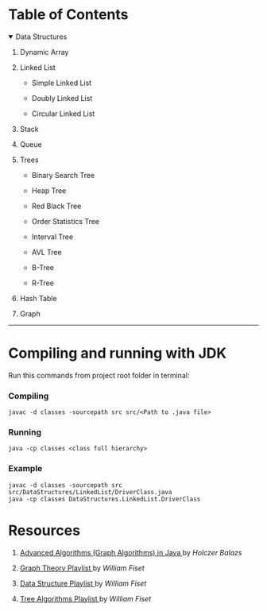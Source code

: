 # Table of Contents

<!-- Data Structure Contents -->
<details open="open">
  <summary>Data Structures</summary>
  <ol>
    <li>
      <p>Dynamic Array</p>
    </li>
    <li>
      <p>Linked List</p>
      <ul>
        <li><p>Simple Linked List</p></li>
        <li><p>Doubly Linked List</p></li>
        <li><p>Circular Linked List</p></li>
      </ul>
    </li>
    <li><p>Stack</p></li>
    <li><p>Queue</p></li>
    <li>
      <p>Trees</p>
      <ul>
        <li><p>Binary Search Tree</p></li>
        <li><p>Heap Tree</p></li>
        <li><p>Red Black Tree</p></li>
        <li><p>Order Statistics Tree</p></li>
        <li><p>Interval Tree</p></li>
        <li><p>AVL Tree</p></li>
        <li><p>B-Tree</p></li>
        <li><p>R-Tree</p></li>
      </ul>
    </li>
    <li><p>Hash Table</p></li>
    <li><p>Graph</p></li>
  </ol>
</details>
<hr>

# Compiling and running with JDK

Run this commands from project root folder in terminal:

### Compiling

```
javac -d classes -sourcepath src src/<Path to .java file>
```

### Running

```
java -cp classes <class full hierarchy>
```

### Example

```
javac -d classes -sourcepath src src/DataStructures/LinkedList/DriverClass.java
java -cp classes DataStructures.LinkedList.DriverClass
```

# Resources  

<ol>
  <li> <p><a href="https://www.udemy.com/course/advanced-algorithms-in-java"> Advanced Algorithms (Graph Algorithms) in Java </a> by <i> Holczer Balazs </i> </p> </li>
  <li> <p><a href="https://www.youtube.com/playlist?list=PLDV1Zeh2NRsDGO4--qE8yH72HFL1Km93P"> Graph Theory Playlist </a> by <i> William Fiset </i> </p> </li> 
  <li> <p><a href="https://www.youtube.com/playlist?list=PLDV1Zeh2NRsB6SWUrDFW2RmDotAfPbeHu"> Data Structure Playlist </a> by <i> William Fiset </i> </p> </li>
  <li> <p><a href="https://www.youtube.com/playlist?list=PLDV1Zeh2NRsAsbafOroUBnNV8fhZa7P4u"> Tree Algorithms Playlist </a> by <i> William Fiset </i> </p> </li>
</ol>
